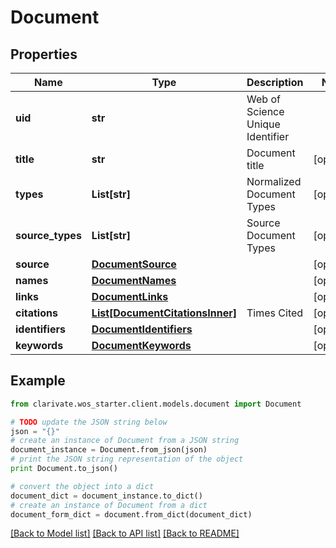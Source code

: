 # Document


## Properties

Name | Type | Description | Notes
------------ | ------------- | ------------- | -------------
**uid** | **str** | Web of Science Unique Identifier | 
**title** | **str** | Document title | [optional] 
**types** | **List[str]** | Normalized Document Types | [optional] 
**source_types** | **List[str]** | Source Document Types | [optional] 
**source** | [**DocumentSource**](DocumentSource.md) |  | [optional] 
**names** | [**DocumentNames**](DocumentNames.md) |  | [optional] 
**links** | [**DocumentLinks**](DocumentLinks.md) |  | [optional] 
**citations** | [**List[DocumentCitationsInner]**](DocumentCitationsInner.md) | Times Cited | [optional] 
**identifiers** | [**DocumentIdentifiers**](DocumentIdentifiers.md) |  | [optional] 
**keywords** | [**DocumentKeywords**](DocumentKeywords.md) |  | [optional] 

## Example

```python
from clarivate.wos_starter.client.models.document import Document

# TODO update the JSON string below
json = "{}"
# create an instance of Document from a JSON string
document_instance = Document.from_json(json)
# print the JSON string representation of the object
print Document.to_json()

# convert the object into a dict
document_dict = document_instance.to_dict()
# create an instance of Document from a dict
document_form_dict = document.from_dict(document_dict)
```
[[Back to Model list]](../README.md#documentation-for-models) [[Back to API list]](../README.md#documentation-for-api-endpoints) [[Back to README]](../README.md)


